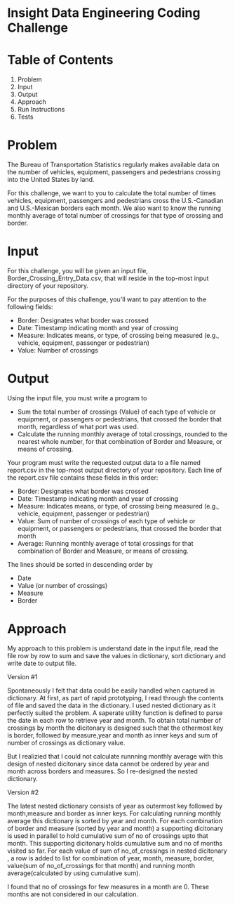 # Insight Data Engineering Coding Challenge
# Table of Contents
1. Problem
2. Input
3. Output
4. Approach
5. Run Instructions
6. Tests

# Problem

The Bureau of Transportation Statistics regularly makes available data on the number of vehicles, equipment, passengers and pedestrians crossing into the United States by land.

For this challenge, we want to you to calculate the total number of times vehicles, equipment, passengers and pedestrians cross the U.S.-Canadian and U.S.-Mexican borders each month. We also want to know the running monthly average of total number of crossings for that type of crossing and border.

# Input

For this challenge, you will be given an input file, Border_Crossing_Entry_Data.csv, that will reside in the top-most input directory of your repository.

For the purposes of this challenge, you'll want to pay attention to the following fields:

- Border: Designates what border was crossed
- Date: Timestamp indicating month and year of crossing
- Measure: Indicates means, or type, of crossing being measured (e.g., vehicle, equipment, passenger or pedestrian)
- Value: Number of crossings

# Output

Using the input file, you must write a program to

- Sum the total number of crossings (Value) of each type of vehicle or equipment, or passengers or pedestrians, that crossed the border that month, regardless of what port was used.
- Calculate the running monthly average of total crossings, rounded to the nearest whole number, for that combination of Border and Measure, or means of crossing.

Your program must write the requested output data to a file named report.csv in the top-most output directory of your repository.
Each line of the report.csv file contains these fields in this order:
- Border: Designates what border was crossed
- Date: Timestamp indicating month and year of crossing
- Measure: Indicates means, or type, of crossing being measured (e.g., vehicle, equipment, passenger or pedestrian)
- Value: Sum of  number of crossings of each type of vehicle or equipment, or passengers or pedestrians, that crossed the border that month
- Average: Running monthly average of total crossings for that combination of Border and Measure, or means of crossing.

The lines should be sorted in descending order by

- Date
- Value (or number of crossings)
- Measure
- Border

# Approach

My approach to this problem is understand date in the input file, read the file row by row to sum and save the values in dictionary, sort dictionary and write date to output file.

Version #1

Spontaneously I felt that data could be easily handled when captured in dictionary. At first, as part of rapid prototyping, I read through the contents of file and saved the data in the dictionary. I used nested dictionary as it perfectly suited the problem. A saperate utility function is defined to parse the  date in each row to retrieve year and month. To obtain total number of crossings by month  the dicitonary is designed such that the othermost key is border, followed by measure,year and month as inner keys and sum of number of crossings as dictionary value.

But I realizied that I could not calculate runnning monthly average with this design of nested dicitonary since data cannot be ordered by year and month across borders and measures. So I re-designed the nested dictionary.

Version #2

The latest nested dictionary consists of year as outermost key followed by month,measure and border as inner keys. For calculating running monthly average this dictionary is sorted by year and month. For each combination of border and measure (sorted by year and month) a supporting dicitonary is used in parallel to hold cumulative sum of no of crossings upto that month. This supporting dicitonary holds cumulative sum and no of months visited so far. For each value of sum of no_of_crossings in nested dicitonary , a row is added to list for combination of year, month, measure, border, value(sum of no_of_crossings for that month) and running month average(calculated by using cumulative sum).

I found that no of crossings for few measures in a month are 0. These months are not considered in our calculation.
